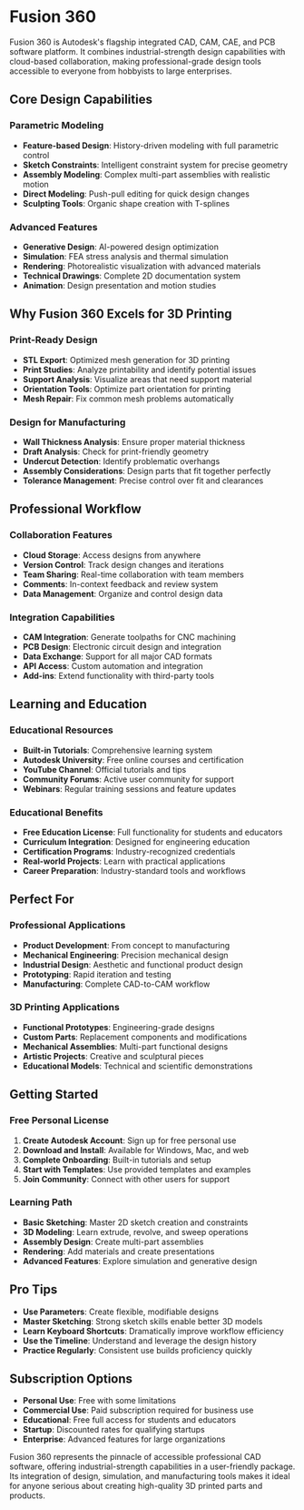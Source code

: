 # Fusion 360

Fusion 360 is Autodesk's flagship integrated CAD, CAM, CAE, and PCB software platform. It combines industrial-strength design capabilities with cloud-based collaboration, making professional-grade design tools accessible to everyone from hobbyists to large enterprises.

## Core Design Capabilities

### Parametric Modeling
- **Feature-based Design**: History-driven modeling with full parametric control
- **Sketch Constraints**: Intelligent constraint system for precise geometry
- **Assembly Modeling**: Complex multi-part assemblies with realistic motion
- **Direct Modeling**: Push-pull editing for quick design changes
- **Sculpting Tools**: Organic shape creation with T-splines

### Advanced Features
- **Generative Design**: AI-powered design optimization
- **Simulation**: FEA stress analysis and thermal simulation
- **Rendering**: Photorealistic visualization with advanced materials
- **Technical Drawings**: Complete 2D documentation system
- **Animation**: Design presentation and motion studies

## Why Fusion 360 Excels for 3D Printing

### Print-Ready Design
- **STL Export**: Optimized mesh generation for 3D printing
- **Print Studies**: Analyze printability and identify potential issues
- **Support Analysis**: Visualize areas that need support material
- **Orientation Tools**: Optimize part orientation for printing
- **Mesh Repair**: Fix common mesh problems automatically

### Design for Manufacturing
- **Wall Thickness Analysis**: Ensure proper material thickness
- **Draft Analysis**: Check for print-friendly geometry
- **Undercut Detection**: Identify problematic overhangs
- **Assembly Considerations**: Design parts that fit together perfectly
- **Tolerance Management**: Precise control over fit and clearances

## Professional Workflow

### Collaboration Features
- **Cloud Storage**: Access designs from anywhere
- **Version Control**: Track design changes and iterations
- **Team Sharing**: Real-time collaboration with team members
- **Comments**: In-context feedback and review system
- **Data Management**: Organize and control design data

### Integration Capabilities
- **CAM Integration**: Generate toolpaths for CNC machining
- **PCB Design**: Electronic circuit design and integration
- **Data Exchange**: Support for all major CAD formats
- **API Access**: Custom automation and integration
- **Add-ins**: Extend functionality with third-party tools

## Learning and Education

### Educational Resources
- **Built-in Tutorials**: Comprehensive learning system
- **Autodesk University**: Free online courses and certification
- **YouTube Channel**: Official tutorials and tips
- **Community Forums**: Active user community for support
- **Webinars**: Regular training sessions and feature updates

### Educational Benefits
- **Free Education License**: Full functionality for students and educators
- **Curriculum Integration**: Designed for engineering education
- **Certification Programs**: Industry-recognized credentials
- **Real-world Projects**: Learn with practical applications
- **Career Preparation**: Industry-standard tools and workflows

## Perfect For

### Professional Applications
- **Product Development**: From concept to manufacturing
- **Mechanical Engineering**: Precision mechanical design
- **Industrial Design**: Aesthetic and functional product design
- **Prototyping**: Rapid iteration and testing
- **Manufacturing**: Complete CAD-to-CAM workflow

### 3D Printing Applications
- **Functional Prototypes**: Engineering-grade designs
- **Custom Parts**: Replacement components and modifications
- **Mechanical Assemblies**: Multi-part functional designs
- **Artistic Projects**: Creative and sculptural pieces
- **Educational Models**: Technical and scientific demonstrations

## Getting Started

### Free Personal License
1. **Create Autodesk Account**: Sign up for free personal use
2. **Download and Install**: Available for Windows, Mac, and web
3. **Complete Onboarding**: Built-in tutorials and setup
4. **Start with Templates**: Use provided templates and examples
5. **Join Community**: Connect with other users for support

### Learning Path
- **Basic Sketching**: Master 2D sketch creation and constraints
- **3D Modeling**: Learn extrude, revolve, and sweep operations
- **Assembly Design**: Create multi-part assemblies
- **Rendering**: Add materials and create presentations
- **Advanced Features**: Explore simulation and generative design

## Pro Tips

- **Use Parameters**: Create flexible, modifiable designs
- **Master Sketching**: Strong sketch skills enable better 3D models
- **Learn Keyboard Shortcuts**: Dramatically improve workflow efficiency
- **Use the Timeline**: Understand and leverage the design history
- **Practice Regularly**: Consistent use builds proficiency quickly

## Subscription Options

- **Personal Use**: Free with some limitations
- **Commercial Use**: Paid subscription required for business use
- **Educational**: Free full access for students and educators
- **Startup**: Discounted rates for qualifying startups
- **Enterprise**: Advanced features for large organizations

Fusion 360 represents the pinnacle of accessible professional CAD software, offering industrial-strength capabilities in a user-friendly package. Its integration of design, simulation, and manufacturing tools makes it ideal for anyone serious about creating high-quality 3D printed parts and products.

